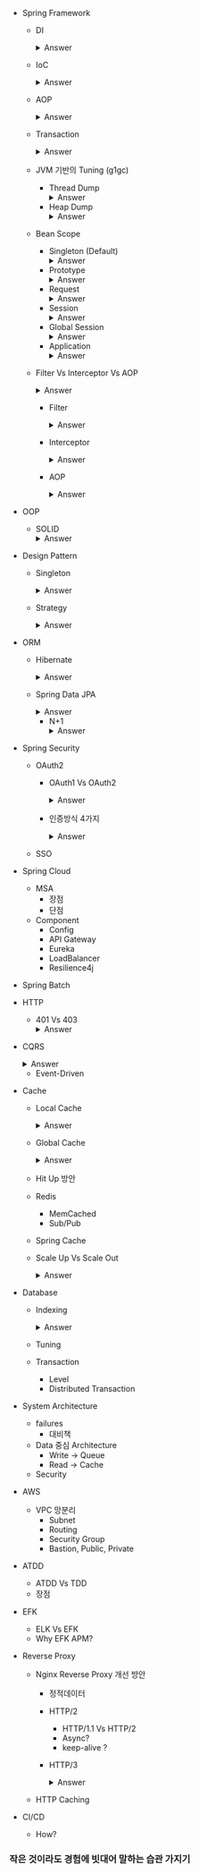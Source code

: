 - Spring Framework
  - DI
    <details>
    <summary>Answer</summary>
    - 의존성 주입 (Dependency Injection) <br/>
    - 객체를 직접 생성하지 않고 외부에서 주입하는 방식 <br/>
    - 외부(IoC 컨테이너)에 생성된 Bean을 주입함
    </details>
    
  - IoC
    <details>
    <summary>Answer</summary>
    - 제어의 역전 (Inversion of Control) <br/>
    - 프로그램의 제어를 개발자가 직접하는 것이 아니라 Framework에서 결정 <br/>
    - 의존을 역전 시켜 객체 간의 결합도를 줄이고 유연한 코드를 작성 가
    </details>
    
  - AOP
    <details>
    <summary>Answer</summary>
    - 관점 지향 프로그래밍 (Aspect Oriented Programming) <br/>
    - 공통 모듈을 코드 밖에서 필요한 시점에 비즈니스 로직에 삽입하여 실행 <br/>
    - Spring AOP는 프록시 패턴 기반의 구현체로 타겟 객체를 프록시로 만들어서 제공하며 프록시가 객체의 호출을 가로챈 다음 공통 모듈을 수행하고 타겟의 로직을 호출함 (반대로 가능) <br/>
    - Logging과 Transaction과 같이 중복적으로 발생하는 코드의 재사용과 효율적인 유지보수 가능 <br/>
    - 비즈니스 로직에서 공통적으로 사용하는 모듈을 관점 지향으로 사용하는 것
    </details>
    
  - Transaction
    <details>
    <summary>Answer</summary>
    - @Transactional 방식의 선언적 트랜잭션으로 프록시 객체를 사용 <br/>
    - 프록시 객체는 PlatformTransactionManager를 사용하여 트랜잭션을 시작하고, 정상 여부에 따라 Commit 또는 Rollback <br/>
    - 기본 프록시 모드에서는 클래스의 메소드에서 동일 클래스의 @Transactional 걸린 메소드를 호출하면 트랜잭션이 무시 <br/>
    - 트랜잭션을 올바로 적용하려면 현재 클래스의 메소드가 아닌 다른 클래스의 메소드에 트랜잭션을 걸어야만 함 <br/>
    - 트랜잭션을 걸지 않으면 모든 SELECT 쿼리마다 commit을 하기 때문에 성능이 떨어짐. 명시적으로 트랜잭션을 걸어주면 마지막에 명시적으로 commit을 해주면 되며, commit 횟수가 줄어서 성능이 좋아짐
    </details>
    
  - JVM 기반의 Tuning (g1gc)
    - Thread Dump
      <details>
      <summary>Answer</summary>
      - Thread Dump를 통해 모든 Thread가 무슨 일을 하는지 알 수 있음 <br/>
      - 애플리케이션의 Thread 상에서 나타나는 문제는 대부분 Lock으로 인해 발생 <br/>
      - 장애가 났을 때의 Heap 상태를 기록으로 남겨 그 당시에 어떤 Java 객체들이 많이 만들어졌는지 분석 <br/>
      - jstack, VisualVM, Arthas 을 사용하여 Thread Dump를 얻을 수 있음 <br/>
      - Thread 이름, 식별자, 우선순위(prio), Thread가 점유하는 메모리 주소를 의미하는 Thread ID(tid), OS에서 관리하는 Thread ID (nid), Thread 상태 (NEW | RUNNABLE | BLOCKED | WAITING | TIMED_WAITING | TERMINATED) 등의 정보를 확인 가능 <br/>
      - RUNNABLE 상태면서 지속시간이 긴 Thread가 없는지, Lock 처리가 제대로 되지 않아 문제가 발생하고 있지는 않은지 확인
      </details>
    - Heap Dump
      <details>
      <summary>Answer</summary>
      - Heap의 사용량이 순간적으로 증가하면  GC(Garbage Collection)가 과도하게 일어나면서 어플리케이션의 성능이 저해되거나, 심한 경우에는 OOM(Out Of Memory)이 발생하여 어플리케이션이 다운됨 <br/>
      - jmap을 사용하여 Heap Dump를 얻을 수 있음
      </details>
    
  - Bean Scope
    - Singleton (Default)
      <details>
      <summary>Answer</summary>
      - 애플리케이션에서 Bean 등록 시 singleton scope로 등록 <br/>
      - Spring IoC 컨테이너 당 한 개의 인스턴스만 생성 <br/>
      - 컨테이너가 Bean 가져다 주입할 때 항상 같은 객체 사용 <br/>
      - 메모리나 성능 최적화에 유리 <br/>
      </details>
    - Prototype
      <details>
      <summary>Answer</summary>
      - 컨테이너에서 Bean을 가져다 쓸 때 항상 다른 인스턴스를 사용 <br/>
      - 모든 요청에서 새로운 객체 생성 <br/>
      - gc에 의해 Bean 제거 <br/>
      </details>
    - Request
      <details>
      <summary>Answer</summary>
      - Bean 등록 시 하나의 HTTP Request 생명주기 안에 단 하나의 Bean만 존재 <br/>
      - 각각의 HTTP 요청은 고유 Bean 객체 보유 <br/>
      - Spring MVC Web Application에서 사용 <br/>
      </details>
    - Session
      <details>
      <summary>Answer</summary>
      - 하나의 HTTP Session 생명주기 안에 단 하나의 Bean만 존재 <br/>
      - Spring MVC Web Application에서 사용 <br/>
      </details>
    - Global Session
      <details>
      <summary>Answer</summary>
      - 하나의 HTTP Session 생명주기 안에 단 하나의 Bean만 존재 <br/>
      - Spring MVC Web Application에서 사용 <br/>
      </details>
    - Application
      <details>
      <summary>Answer</summary>
      - Servlet Context 안에 단 하나의 Bean만 존재 <br/>
      - Spring MVC Web Application에서 사용 <br/>
      </details>

  - Filter Vs Interceptor Vs AOP
    <details>
    <summary>Answer</summary>
    - 셋의 적용 시점이 다름 <br/>
    - filter, interceptor, aop의 순서로 적용됨 <br/>
    </details>
    
    - Filter
      <details>
      <summary>Answer</summary>
      - 인증, URL 필터링 등 요청(Request) 수준에서 처리할 때 사용 <br/>
      - Servlet 단위에서 실행됨 <br/>
      </details>
    
    - Interceptor
      
      <details>
      <summary>Answer</summary>
      - 요청이 이루어진 HTTP 프로토콜 수준에서 처리할 때 사용 <br/>
      - Servlet 단위에서 실행됨 <br/>
      </details>
      
    - AOP
      <details>
      <summary>Answer</summary>
      - 비즈니스 로직 수준에서 Logging, Transaction 등 공통 모듈을 처리할 때 사용 <br/>
      - application 메서드 단위에서 실행됨 <br/>
      </details>

- OOP
  - SOLID
    <details>
    <summary>Answer</summary>
    - SRP(Single Responsibility Principle) : 단일 책임 원칙 <br/>
    &nbsp&nbsp&nbsp * 클래스는 단 하나의 책임을 가져야 하며 클래스를 변경하는 이유는 단 하나의 이유여야 함 <br/>
    - OCP(Open-Close Principle) : 개방 폐쇄 원칙 <br/>
    &nbsp&nbsp&nbsp * 확장에는 열려 있어야 하고 변경에는 닫혀 있어야 함 <br/>
    - LSP(Liskov Substitution Principle) : 리스코프 치환 원칙 <br/>
    &nbsp&nbsp&nbsp * 상위 타입의 객체를 하위 타입의 객체로 치환해도 상위 타입을 사용하는 프로그램은 정상적으로 동작해야 함 <br/>
    - ISP(Interface Segregation Principle) : 인터페이스 분리 원칙 <br/>
    &nbsp&nbsp&nbsp * 인터페이스는 그 인터페이스를 사용하는 클라이언트를 기준으로 분리해야 함 <br/>
    - DIP(Dependency Inversion Principle) : 의존 역전 원칙 <br/>
    &nbsp&nbsp&nbsp * 고수준 모듈은 저수준 모듈의 구현에 의존해서는 안됨 <br/>
    </details>

- Design Pattern
  - Singleton
    <details>
    <summary>Answer</summary>
    - 전역 변수를 사용하지 않고 객체를 하나만 생성하도록 하며, 생성된 객체를 어디에서든지 참조할 수 있도록 하는 디자인 패턴 <br/>
    - 생성(Creational) 패턴 중 하나로, 객체의 생성과 조합을 캡슐화해 특정 객체가 생성되거나 변경되어도 프로그램 구조에 영향을 크게 받지 않는 유연형 제공 <br/>
    - private 생성자를 사용하여 상속이 불가능하고, 다중 스레드 환경에서 인스턴스가 1개 이상 생성되는 경우가 발생할 수 있음 <br/>
    </details>

  - Strategy
    <details>
    <summary>Answer</summary>
    - 같은 문제를 해결하는 여러 알고리즘이 클래스별로 캡슐화되어 있고 이들이 필요할 때 교체할 수 있도록 함으로써 동일한 문제를 다른 알고리즘으로 해결할 수 있게 하는 디자인 패턴 <br/>
    - 행위(Behavioral) 패턴 중 하나로,한 객체가 혼자 수행할 수 없는 작업을 여러 개의 객체로 어떻게 분배하는지, 또 그렇게 하면서도 객체 사이의 결합도를 최소화하는 것에 중점 <br/>
    - 기존 코드의 변경을 최소화 하면서 기능을 추가할 수 있기 때문에 개방 폐쇄 원칙 (OCP)을 만족함
    </details>

- ORM
  - Hibernate
    <details>
    <summary>Answer</summary>
    - ORM 기술에 대한 명세인 JPA(Java Persistence API)의 구현체의 한 종류로 JPA 인터페이스를 구현하며, 내부적으로 JDBC API를 사용 <br/>
    - JPA의 SessionFactory, Session, Transaction으로 상속받고 각각 Impl로 구현함 <br/>
    - JPA는 추상화된 데이터 접근 계층을 제공하기 때문에 특정 벤더에 종속적이지 않음
    </details>

  - Spring Data JPA
    <details>
    <summary>Answer</summary>
    - Spring에서 제공하는 모듈로 JPA를 한 단계 추상화시킨 Repository라는 인터페이스를 제공함 <br/>
    - 사용자가 Repository 인터페이스에 정해진 규칙대로 메소드를 입력하면, Spring이 알아서 해당 메소드 이름에 적합한 쿼리를 날리는 구현체를 만들어서 Bean으로 등록함 <br/>
    - 공통 메소드가 아닐 경우에도 스프링 데이터 JPA가 메소드 이름을 분석해서 JPQL을 실행
    </details>
    
    - N+1
      <details>
      <summary>Answer</summary>
      - 원인 <br/>
      &nbsp&nbsp&nbsp - 두 개의 엔티티가 1:N의 관계를 가지며 JPQL로 조회할 때 <br/>
      &nbsp&nbsp&nbsp - EAGER 전략으로 데이터를 가져오는 경우 <br/>
      &nbsp&nbsp&nbsp - LAZY 전략으로 데이터를 가져온 이후에 가져온 데이터에서 하위 엔티티를 다시 조회하는 경우 <br/>
      - 해결방법 <br/>
      &nbsp&nbsp&nbsp - fetch join <br/>
      &nbsp&nbsp&nbsp - batch size <br/>
      &nbsp&nbsp&nbsp - entity graph <br/>
      </details>

- Spring Security
  - OAuth2
    - OAuth1 Vs OAuth2
      <details>
      <summary>Answer</summary>
      - 가장 큰 차이점은 Request Token이 Refresh Token으로 대체되어 토큰의 유효기간이 생겼다는 점이라고 생각, 또한 OAuth2는 HTTPS 기반의 서명을 지원함
      </details>
      
    - 인증방식 4가지
      <details>
      <summary>Answer</summary>
      - 권한 부여 코드 승인 타입 (Authorization Code Grant Type) <br/>
      &nbsp&nbsp&nbsp * 소셜 미디어들이 웹 서버 형태의 클라이언트를 지원하는데 사용하는 방식 <br/>
      &nbsp&nbsp&nbsp * 웹 서버에서 장기 액세스 토큰(long-lived access token)을 사용하여 사용자 인증을 처리 <br/>
      - 암시적 승인 타입 (Implicit Grant Type) <br/>
      &nbsp&nbsp&nbsp * 권한 부여 코드 승인 타입과 다르게 권한 부여 코드 없이 사용자 자격 증명을 교환하는 방식 <br/>
      &nbsp&nbsp&nbsp * 원래는 JavaScript에서 사용하기 위해 만들어 졌지만, 특정 상황에서만 권장 <br/>
      - 리소스 소유자 암호 자격 증명 승인 타입 (Resource Owner Password Credentials Grant Type) <br/>
      &nbsp&nbsp&nbsp * 클라이언트가 암호를 사용해 엑세스 토큰에 대한 사용자의 자격 증명을 교환하는 방식 <br/>
      &nbsp&nbsp&nbsp * Id, Password를 이용해 자격 증명을 클라이언트에게 인증 요청 <br/>
      &nbsp&nbsp&nbsp * Access Token을 이용해 리소스 서버와 통신 <br/>
      - 클라이언트 자격 증명 승인 타입 (Client Credentials Grant Type) <br/>
      &nbsp&nbsp&nbsp * 클라이언트가 컨텍스트 외부에서 액세스 토큰을 얻어 특정 리로스에 접근을 요청할때 사용 <br/>
      &nbsp&nbsp&nbsp * 사용자가 앱인 경우에 활용 <br/>
      </details>

  - SSO

- Spring Cloud
  - MSA
    - 장점
    - 단점
  - Component
    - Config
    - API Gateway
    - Eureka
    - LoadBalancer
    - Resilience4j
  
- Spring Batch

- HTTP
  - 401 Vs 403
    <details>
    <summary>Answer</summary>
    - 401 : 로그인이 되지 않은 상태에서 요청을 하는 경우 발생 <br/>
    - 403 : 권한이 없는 요청을 하는 경우 발생 <br/>
    </details>

- CQRS
  <details>
  <summary>Answer</summary>
  - Command And Query Responsibility Segregation, 명령과 조회의 책임을 분리함 <br/>
  - 명령 도메인(내부 관리용 데이터)과 조회 도메인(정책, 외부 주입 데이터)을 분리함 <br/>
  - 생성, 저장과 조회 시점을 나누어 조회 도메인의 비정규화된 데이터를 그대로 DB에 저장함 (이때 NoSQL을 많이 씀) <br/>
  - 명령 도메인에 몰린 데이터 생성의 책임을 이벤트 소싱 패턴을 통해 조회 모델을 생성, 저장하는 새로운 어플리케이션으로 책임을 넘길 수 있음 <br/>
  </details>
  
  - Event-Driven

- Cache
  - Local Cache
    <details>
    <summary>Answer</summary>
    - 서버마다 Cache를 따로 저장함 <br/>
    - 다른 서버의 캐시 참조가 어려움 <br/>
    - 로컬 서버의 Resource(Memory, Disk)를 이용함<br/>
    - 캐시에 변경이 있는 경우 모든 peer에 변경 사항을 전달해야 함 <br/>
    - ex) Spring Cache <br/>
    </details>

  - Global Cache
    <details>
    <summary>Answer</summary>
    - 여러 서버에서 Cache 서버에 접근 가능 <br/>
    - 별도의 Cache 서버를 이용하기 때문에 서버 간 Cache 데이터 공유가 쉬움 <br/>
    - 네트워크 트래픽을 사용하기 떄문에 Local Cache 보다는 느림 <br/>
    - 데이터를 분산 저장 가능 <br/>
    - 캐시에 변경이 있는 경우 추가적인 작업이 필요 없음 <br/>
    - ex) Redis <br/>
    </details>

  - Hit Up 방안
    

  - Redis
    - MemCached
    - Sub/Pub
  - Spring Cache
  - Scale Up Vs Scale Out
    <details>
    <summary>Answer</summary>
    - Scale Up : Cache 인스턴스의 크기를 사이즈를 크게  <br/>
    - Scale out : Replica를 Cache 클러스터에 추가  <br/>
    </details>

- Database
  - Indexing
    <details>
    <summary>Answer</summary>
    - SELECT 조건에는 부등호 연산(<, >)을 사용하기 떄문에 Index는 Hash Table이 아닌 B+Tree 사용 <br/>
    - B+Tree의 검색은 루트노드에서 어떤 리프 노드에 이르는 한 개의 경로만 검색하면 되므로 매우 효율적 <br/>
    - Index는 이진트리를 사용하기 때문에 기본적으로 정렬되어 있기 때문에 검색과 조회의 속도를 향상시킬 수 있지만 잦은 데이터의 변경(삽입, 수정 삭제)가 된다면 인덱스 데이블을 변경과 정렬에 드는 오버헤드 때문에 오히려 성능 저하됨 <br/>
    - 다중 컬럼 인덱싱할 때 카디널리티가 높은 컬럼->낮은 컬럼 순으로 인덱싱해야 효율적 <br/>
    </details>
    
  - Tuning
  - Transaction
    - Level
    - Distributed Transaction

- System Architecture
  - failures
    - 대비책
  - Data 중심 Architecture
    - Write -> Queue
    - Read -> Cache
  - Security

- AWS
  - VPC 망분리
    - Subnet
    - Routing
    - Security Group  
    - Bastion, Public, Private

- ATDD
  - ATDD Vs TDD
  - 장점

- EFK
  - ELK Vs EFK
  - Why EFK APM?

- Reverse Proxy
  - Nginx Reverse Proxy 개선 방안
    - 정적데이터
    - HTTP/2
      - HTTP/1.1 Vs HTTP/2
      - Async?  
      - keep-alive ?
    - HTTP/3
      <details>
      <summary>Answer</summary>
      - HTTP/3는 QUIC(Quick UDP Internet Connection)이라는 프로토콜 위에서 돌아가는 HTTP <br/>
      - 기존 TCP 방식의 HTTP는 3Way Handshake와 HOLB(Head of Line Blocking) 문제로 UDP에 비해 속도가 느림 <br/>
      - 연결 설정 시 레이턴시가 감소함 <br/>
      - 패킷 손실 감지에 걸리는 시간이 감축됨 <br/>
      - 단일 연결에 대한 멀티 플렉싱을 지원 <br/>
      - Connection ID를 사용하여 클라이언트 IP가 바뀌어도 연결이 유지됨 <br/>
      
      </details>
      
  - HTTP Caching

- CI/CD
  - How?

### 작은 것이라도 경험에 빗대어 말하는 습관 가지기
